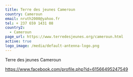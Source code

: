 ```yaml
---
title: Terre des jeunes Cameroun
country: Cameroun
email: nruth2000@yahoo.fr
tel: + 237 659 1431 08
country2:
  - Cameroun
page_url: https://www.terredesjeunes.org/cameroun.html
active: true
logo_image: /media/default-antenna-logo.png
---
```

Terre des jeunes Cameroun



https://www.facebook.com/profile.php?id=61566495247549